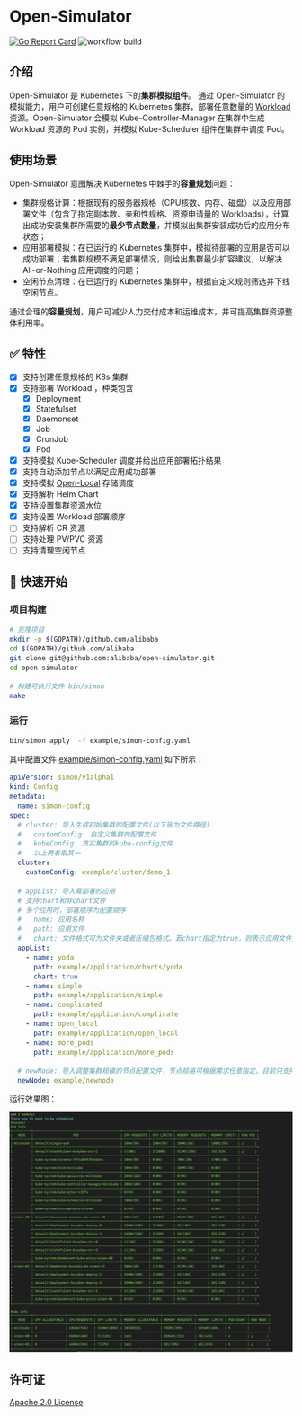 # Open-Simulator

[![Go Report Card](https://goreportcard.com/badge/github.com/alibaba/open-simulator)](https://goreportcard.com/report/github.com/alibaba/open-simulator)
![workflow build](https://github.com/alibaba/open-simulator/actions/workflows/build.yml/badge.svg)

## 介绍

Open-Simulator 是 Kubernetes 下的**集群模拟组件**。 通过 Open-Simulator 的模拟能力，用户可创建任意规格的 Kubernetes 集群，部署任意数量的 [Workload](https://kubernetes.io/zh/docs/concepts/workloads/) 资源。Open-Simulator 会模拟 Kube-Controller-Manager 在集群中生成 Workload 资源的 Pod 实例，并模拟 Kube-Scheduler 组件在集群中调度 Pod。

## 使用场景

Open-Simulator 意图解决 Kubernetes 中棘手的**容量规划**问题：

- 集群规格计算：根据现有的服务器规格（CPU核数、内存、磁盘）以及应用部署文件（包含了指定副本数、亲和性规格、资源申请量的 Workloads），计算出成功安装集群所需要的**最少节点数量**，并模拟出集群安装成功后的应用分布状态；
- 应用部署模拟：在已运行的 Kubernetes 集群中，模拟待部署的应用是否可以成功部署；若集群规模不满足部署情况，则给出集群最少扩容建议，以解决 All-or-Nothing 应用调度的问题；
- 空闲节点清理：在已运行的 Kubernetes 集群中，根据自定义规则筛选并下线空闲节点。

通过合理的**容量规划**，用户可减少人力交付成本和运维成本，并可提高集群资源整体利用率。

## ✅ 特性

- [x] 支持创建任意规格的 K8s 集群
- [x] 支持部署 Workload ，种类包含
  - [x] Deployment
  - [x] Statefulset
  - [x] Daemonset
  - [x] Job
  - [x] CronJob
  - [x] Pod
- [x] 支持模拟 Kube-Scheduler 调度并给出应用部署拓扑结果
- [x] 支持自动添加节点以满足应用成功部署
- [x] 支持模拟 [Open-Local](https://github.com/alibaba/open-local) 存储调度
- [x] 支持解析 Helm Chart
- [x] 支持设置集群资源水位
- [x] 支持设置 Workload 部署顺序
- [ ] 支持解析 CR 资源
- [ ] 支持处理 PV/PVC 资源
- [ ] 支持清理空闲节点

## 🚀 快速开始

### 项目构建

```bash
# 克隆项目
mkdir -p $(GOPATH)/github.com/alibaba
cd $(GOPATH)/github.com/alibaba
git clone git@github.com:alibaba/open-simulator.git
cd open-simulator

# 构建可执行文件 bin/simon
make
```

### 运行

```bash
bin/simon apply  -f example/simon-config.yaml
```

其中配置文件 [example/simon-config.yaml](example/simon-config.yaml) 如下所示：

```yaml
apiVersion: simon/v1alpha1
kind: Config
metadata:
  name: simon-config
spec:
  # cluster: 导入生成初始集群的配置文件(以下皆为文件路径)
  #   customConfig: 自定义集群的配置文件
  #   kubeConfig: 真实集群的kube-config文件
  #   以上两者取其一
  cluster:
    customConfig: example/cluster/demo_1

  # appList: 导入需部署的应用
  # 支持chart和非chart文件
  # 多个应用时，部署顺序为配置顺序
  #   name: 应用名称
  #   path: 应用文件
  #   chart: 文件格式可为文件夹或者压缩包格式。若chart指定为true，则表示应用文件为chart文件，若为false或者不指定chart则为非chart文件
  appList:
    - name: yoda
      path: example/application/charts/yoda
      chart: true
    - name: simple
      path: example/application/simple
    - name: complicated
      path: example/application/complicate
    - name: open_local
      path: example/application/open_local
    - name: more_pods
      path: example/application/more_pods

  # newNode: 导入调整集群规模的节点配置文件，节点规格可根据需求任意指定。目前只支持配置一个节点
  newNode: example/newnode
```

运行效果图：

![](doc/../docs/images/simon.png)

## 许可证

[Apache 2.0 License](LICENSE)